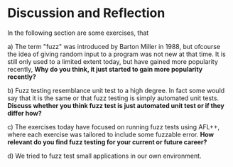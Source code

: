 # Discussion and Reflection
In the following section are some exercises, that  

a) The term "fuzz" was introduced by Barton Miller in 1988, but ofcourse the idea of giving random input to a program was not new at that time. It is still only used to a limited extent today, but have gained more popularity recently, **Why do you think, it just started to gain more popularity recently?**

b) Fuzz testing resemblance unit test to a high degree. In fact some would say that it is the same or that fuzz testing is simply automated unit tests. **Discuss whether you think fuzz test is just automated unit test or if they differ how?**

c) The exercises today have focused on running fuzz tests using AFL++, where each exercise was tailored to include some fuzzable error. **How relevant do you find fuzz testing for your current or future career?**

d) We tried to fuzz test small applications in our own environment.